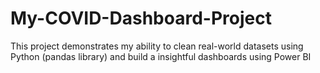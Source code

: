 # My-COVID-Dashboard-Project
This project demonstrates my ability to clean real-world datasets using Python (pandas library) and build a insightful dashboards using Power BI
